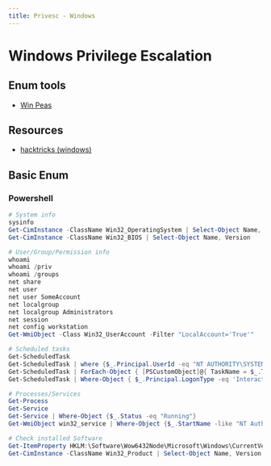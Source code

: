 ```yaml
---
title: Privesc - Windows
---
```


# Windows Privilege Escalation
## Enum tools
- [Win Peas](https://github.com/carlospolop/PEASS-ng/tree/master/winPEAS)

## Resources
- [hacktricks (windows)](https://book.hacktricks.xyz/windows-hardening/windows-local-privilege-escalation)

## Basic Enum

### Powershell
```powershell
# System info
sysinfo
Get-CimInstance -ClassName Win32_OperatingSystem | Select-Object Name, Version, OSArchitecture
Get-CimInstance -ClassName Win32_BIOS | Select-Object Name, Version

# User/Group/Permission info
whoami
whoami /priv
whoami /groups
net share
net user
net user SomeAccount
net localgroup
net localgroup Administrators
net session
net config workstation
Get-WmiObject -Class Win32_UserAccount -Filter "LocalAccount='True'"

# Scheduled tasks
Get-ScheduledTask
Get-ScheduledTask | where {$_.Principal.UserId -eq "NT AUTHORITY\SYSTEM"}
Get-ScheduledTask | ForEach-Object { [PSCustomObject]@{ TaskName = $_.TaskName; Action = ($_.Actions).Execute } }
Get-ScheduledTask | Where-Object { $_.Principal.LogonType -eq 'InteractiveTokenOrPassword' }

# Processes/Services
Get-Process
Get-Service
Get-Service | Where-Object {$_.Status -eq "Running"}
Get-WmiObject win32_service | Where-Object {$_.StartName -like "NT Authority*"}

# Check installed Software
Get-ItemProperty HKLM:\Software\Wow6432Node\Microsoft\Windows\CurrentVersion\Uninstall\* | Select-Object DisplayName, DisplayVersion, Publisher, InstallDate
Get-CimInstance -ClassName Win32_Product | Select-Object Name, Version
```
